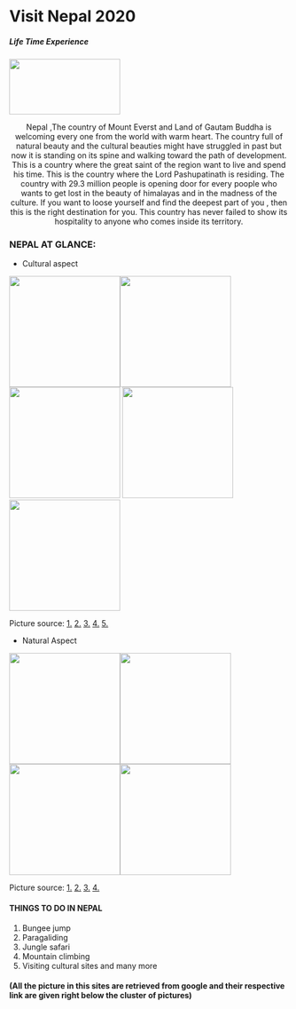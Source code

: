 # Visit Nepal 2020
##### Life Time Experience
<img src="https://i2.wp.com/neostuffs.com/wp-content/uploads/2018/06/Visit-nepal-2020.jpg?fit=1200%2C720" width="200" height="100">
 
  <p style="text-align: center;"> Nepal ,The country of Mount Everst and Land of Gautam Buddha is welcoming every one from the world with warm heart. The country full of natural beauty and the cultural beauties might have struggled in past but  now it is standing on its spine and walking toward the path of development. This is a country where the great saint of the region want to live and spend his time. This is the country where the Lord Pashupatinath is residing. The country with 29.3 million people is opening door for every poople who wants to get lost in the beauty of himalayas and in the madness of the culture. If you want to loose yourself and find the deepest part of you , then this is the right destination for you. This country has never failed to show its hospitality to anyone who comes inside its territory.</P>

### NEPAL AT GLANCE:
 - Cultural aspect
 
 
 <img src="https://www.nepalsanctuarytreks.com/wp-content/uploads/2018/05/Indra-jtra-festival-in-Nepal1.jpg " width ="200" height="200"><img src="https://live.staticflickr.com/1859/30244419878_4291c7b364_b.jpg" height="200" weidth = "200">
 <img src="https://www.highventureplus.com/files/groups/Tharu-Festivals.jpg" height="200" weidth ="200">
 <img src="http://assets-cdn.ekantipur.com/images/third-party/miscellaneous/poem-1-30585524520_5386e21d70_b-copy-22092017081213.jpg" height="200" weidth ="200"><img src="https://upload.wikimedia.org/wikipedia/commons/8/8a/Babaji_at_pashupati.jpg" height="200" weidth ="200">
 
 Picture source: [1.](https://www.nepalsanctuarytreks.com/wp-content/uploads/2018/05/Indra-jtra-festival-in-Nepal1.jpg) [2.](https://live.staticflickr.com/1859/30244419878_4291c7b364_b.jpg) [3.](https://www.highventureplus.com/files/groups/Tharu-Festivals.jpg)
 [4.](http://assets-cdn.ekantipur.com/images/third-party/miscellaneous/poem-1-30585524520_5386e21d70_b-copy-22092017081213.jpg) [5.](https://upload.wikimedia.org/wikipedia/commons/8/8a/Babaji_at_pashupati.jpg)
 
 - Natural Aspect
 
 

<img src="https://www.kailashjourneys.com/wp-content/uploads/2017/03/Pokhara-Tour.jpg" height="200" width="200"><img src="http://eztrip.com.np/wp-content/uploads/2018/07/chitwan-national-park.jpg" height="200" width="200"><img src="https://media.tacdn.com/media/attractions-splice-spp-674x446/07/b8/0d/83.jpg" height="200" width="200"><img src="https://live.staticflickr.com/3700/12533459595_293257c364_c.jpg" height="200" width="200">

Picture source: [1.](https://www.kailashjourneys.com/wp-content/uploads/2017/03/Pokhara-Tour.jpg) [2.](http://eztrip.com.np/wp-content/uploads/2018/07/chitwan-national-park.jpg) [3.](https://media.tacdn.com/media/attractions-splice-spp-674x446/07/b8/0d/83.jpg)
 [4.](https://live.staticflickr.com/3700/12533459595_293257c364_c.jpg)

#### THINGS TO DO IN NEPAL
1. Bungee jump
1. Paragaliding
1. Jungle safari
1. Mountain climbing
1. Visiting cultural sites and many more





#### (All the picture in this sites are retrieved from google and their respective link are given right below the cluster of pictures)





 
 
 
 
 
 
 
 

 

